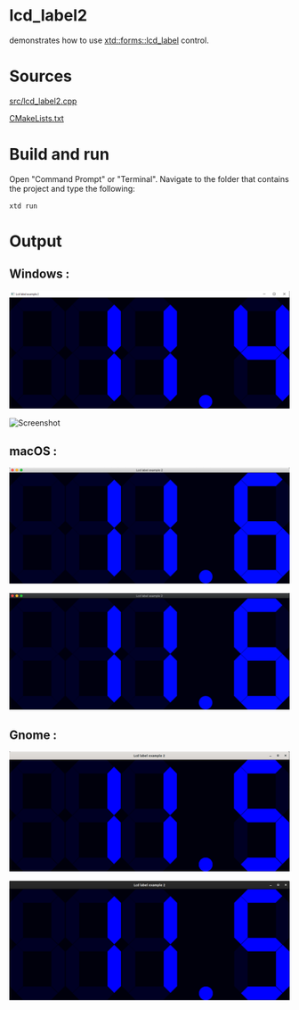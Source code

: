 # lcd_label2

demonstrates how to use [xtd::forms::lcd_label](../../../src/xtd_forms/include/xtd/forms/lcd_label.hpp) control.

# Sources

[src/lcd_label2.cpp](src/lcd_label2.cpp)

[CMakeLists.txt](CMakeLists.txt)

# Build and run

Open "Command Prompt" or "Terminal". Navigate to the folder that contains the project and type the following:

```shell
xtd run
```

# Output

## Windows :

![Screenshot](../../../docs/pictures/examples/lcd_label2_w.png)

![Screenshot](../../../docs/pictures/examples/lcd_label2_wd.png)

## macOS :

![Screenshot](../../../docs/pictures/examples/lcd_label2_m.png)

![Screenshot](../../../docs/pictures/examples/lcd_label2_md.png)

## Gnome :

![Screenshot](../../../docs/pictures/examples/lcd_label2_g.png)

![Screenshot](../../../docs/pictures/examples/lcd_label2_gd.png)
